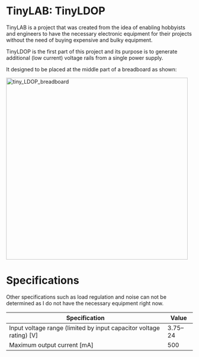 # TinyLAB: TinyLDOP
TinyLAB is a project that was created from the idea of enabling hobbyists and engineers to have the necessary electronic equipment for their projects without the need of buying expensive and bulky equipment.

TinyLDOP is the first part of this project and its purpose is to generate additional (low current) voltage rails from a single power supply.

It designed to be placed at the middle part of a breadboard as shown:

<img width="490" alt="tiny_LDOP_breadboard" src="https://github.com/user-attachments/assets/f95d3907-ff36-4e7b-826b-2feead970cd0">

# Specifications
Other specifications such as load regulation and noise can not be determined as I do not have the necessary equipment right now.

| Specification       | Value                      |
|---------------|----------------------------------|
| Input voltage range (limited by input capacitor voltage rating) [V]  | 3.75–24 |
| Maximum output current [mA]         | 500  |
